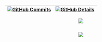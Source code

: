 
  

  
 | [![GitHub Commits](http://github-profile-summary-cards.vercel.app/api/cards/productive-time?username=paulocsa&theme=dracula&utcOffset=-3)](https://github.com/vn7n24fzkq/github-profile-summary-cards) | [![GitHub Details](http://github-profile-summary-cards.vercel.app/api/cards/profile-details?username=paulocsa&theme=dracula)](https://github.com/vn7n24fzkq/github-profile-summary-cards) |  
 | ----------- | ----------- |


 
  <div align="center" >
<a href="https://skillicons.dev"   >
  <img src="https://skillicons.dev/icons?i=git,vscode,javascript,css,html,react,nodejs,express,figma,github,bootstrap,php,mysql,c++" />
</a>
  <br />

  </div>

 
##
   <div align="center" >
     <img src="https://github-profile-trophy.vercel.app/?username=paulocsa&row=1&column=6&theme=dracula&margin-w=15&margin-h=15"/>
  </div>
  
 






 
  
  

  



